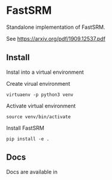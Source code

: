 # FastSRM
Standalone implementation of FastSRM.

See https://arxiv.org/pdf/1909.12537.pdf

Install
---------

Instal into a virtual environment

Create virual environment

`virtuaenv -p python3 venv`


Activate virtual environment

`source venv/bin/activate`

Install FastSRM

`pip install -e .`

Docs
------

Docs are available in 
